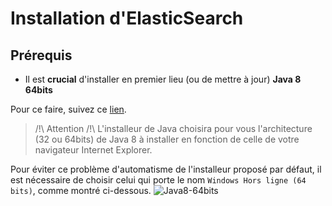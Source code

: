 # Installation d'ElasticSearch

## Prérequis

- Il est **crucial** d'installer en premier lieu (ou de mettre à jour) **Java 8 64bits**

Pour ce faire, suivez ce [lien](https://www.java.com/fr/download/manual.jsp).
>  /!\ Attention /!\ L'installeur de Java choisira pour vous l'architecture (32 ou 64bits) de Java 8 à installer en fonction de celle de votre navigateur Internet Explorer.

Pour éviter ce problème d'automatisme de l'installeur proposé par défaut, il est nécessaire de choisir celui qui porte le nom `Windows Hors ligne (64 bits)`, comme montré ci-dessous.
![Java8-64bits](/uploads/7c82d20f9d3924f468c68215b4a4c448/Java8-64bits.PNG)


